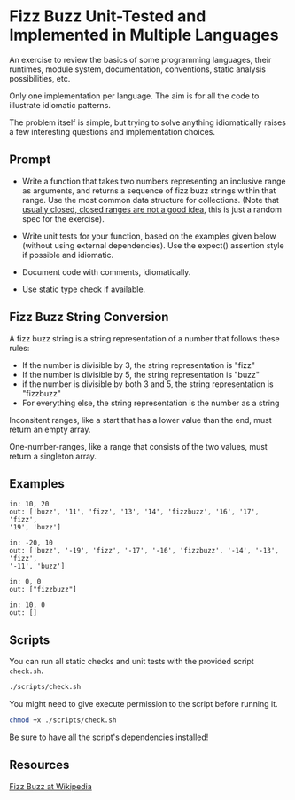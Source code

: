 # Fizz Buzz Unit-Tested and Implemented in Multiple Languages

An exercise to review the basics of some programming languages, their runtimes,
module system, documentation, conventions, static analysis possibilities, etc.

Only one implementation per language. The aim is for all the code to illustrate
idiomatic patterns.

The problem itself is simple, but trying to solve anything idiomatically raises
a few interesting questions and implementation choices.

## Prompt

- Write a function that takes two numbers representing an inclusive range as
arguments, and returns a sequence of fizz buzz strings within that range. Use
the most common data structure for collections. (Note that [usually
closed, closed ranges are not a good idea][0], this is just a random spec for
the exercise).

- Write unit tests for your function, based on the examples given below
(without using external dependencies). Use the expect() assertion
style if possible and idiomatic.

- Document code with comments, idiomatically.

- Use static type check if available.

## Fizz Buzz String Conversion

A fizz buzz string is a string representation of a number that follows these
rules:

- If the number is divisible by 3, the string representation is "fizz"
- If the number is divisible by 5, the string representation is "buzz"
- if the number is divisible by both 3 and 5, the string representation
is "fizzbuzz"
- For everything else, the string representation is the number as a string

Inconsitent ranges, like a start that has a lower value than the end, must
return an empty array.

One-number-ranges, like a range that consists of the two values, must return
a singleton array.

## Examples

```text
in: 10, 20
out: ['buzz', '11', 'fizz', '13', '14', 'fizzbuzz', '16', '17', 'fizz',
'19', 'buzz']

in: -20, 10
out: ['buzz', '-19', 'fizz', '-17', '-16', 'fizzbuzz', '-14', '-13', 'fizz',
'-11', 'buzz']

in: 0, 0
out: ["fizzbuzz"]

in: 10, 0
out: []
```

## Scripts

You can run all static checks and unit tests with the provided script `check.sh`.

```bash
./scripts/check.sh
```

You might need to give execute permission to the script before running it.

```bash
chmod +x ./scripts/check.sh
```

Be sure to have all the script's dependencies installed!

## Resources

[Fizz Buzz at Wikipedia][50]

[0]: https://fhur.me/posts/always-use-closed-open-intervals
[50]: https://en.wikipedia.org/wiki/Fizz_buzz
